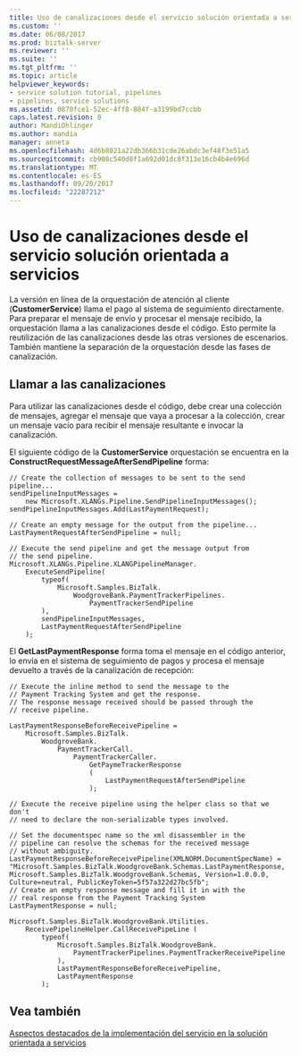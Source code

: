 ```yaml
---
title: Uso de canalizaciones desde el servicio solución orientada a servicios | Documentos de Microsoft
ms.custom: ''
ms.date: 06/08/2017
ms.prod: biztalk-server
ms.reviewer: ''
ms.suite: ''
ms.tgt_pltfrm: ''
ms.topic: article
helpviewer_keywords:
- service solution tutorial, pipelines
- pipelines, service solutions
ms.assetid: 0870fce1-52ec-4ff8-884f-a3199bd7ccbb
caps.latest.revision: 8
author: MandiOhlinger
ms.author: mandia
manager: anneta
ms.openlocfilehash: 4d6b8021a22db366b31cde26abdc3ef48f3e51a5
ms.sourcegitcommit: cb908c540d8f1a692d01dc8f313e16cb4b4e696d
ms.translationtype: MT
ms.contentlocale: es-ES
ms.lasthandoff: 09/20/2017
ms.locfileid: "22287212"
---
```

# <a name="using-pipelines-from-the-service-oriented-solution"></a>Uso de canalizaciones desde el servicio solución orientada a servicios
La versión en línea de la orquestación de atención al cliente (**CustomerService**) llama el pago al sistema de seguimiento directamente. Para preparar el mensaje de envío y procesar el mensaje recibido, la orquestación llama a las canalizaciones desde el código. Esto permite la reutilización de las canalizaciones desde las otras versiones de escenarios. También mantiene la separación de la orquestación desde las fases de canalización.  
  
## <a name="calling-the-pipelines"></a>Llamar a las canalizaciones  
 Para utilizar las canalizaciones desde el código, debe crear una colección de mensajes, agregar el mensaje que vaya a procesar a la colección, crear un mensaje vacío para recibir el mensaje resultante e invocar la canalización.  
  
 El siguiente código de la **CustomerService** orquestación se encuentra en la **ConstructRequestMessageAfterSendPipeline** forma:  
  
```  
// Create the collection of messages to be sent to the send pipeline...  
sendPipelineInputMessages =   
    new Microsoft.XLANGs.Pipeline.SendPipelineInputMessages();  
sendPipelineInputMessages.Add(LastPaymentRequest);  
  
// Create an empty message for the output from the pipeline...  
LastPaymentRequestAfterSendPipeline = null;  
  
// Execute the send pipeline and get the message output from   
// the send pipeline.  
Microsoft.XLANGs.Pipeline.XLANGPipelineManager.  
    ExecuteSendPipeline(  
        typeof(  
            Microsoft.Samples.BizTalk.  
                WoodgroveBank.PaymentTrackerPipelines.  
                    PaymentTrackerSendPipeline  
        ),  
        sendPipelineInputMessages,  
        LastPaymentRequestAfterSendPipeline  
    );  
```  
  
 El **GetLastPaymentResponse** forma toma el mensaje en el código anterior, lo envía en el sistema de seguimiento de pagos y procesa el mensaje devuelto a través de la canalización de recepción:  
  
```  
// Execute the inline method to send the message to the   
// Payment Tracking System and get the response.  
// The response message received should be passed through the   
// receive pipeline.  
  
LastPaymentResponseBeforeReceivePipeline =   
    Microsoft.Samples.BizTalk.  
        WoodgroveBank.  
            PaymentTrackerCall.  
                PaymentTrackerCaller.  
                    GetPaymeTrackerResponse  
                    (  
                        LastPaymentRequestAfterSendPipeline  
                    );   
  
// Execute the receive pipeline using the helper class so that we don't  
// need to declare the non-serializable types involved.  
  
// Set the documentspec name so the xml disassembler in the   
// pipeline can resolve the schemas for the received message  
// without ambiguity.  
LastPaymentResponseBeforeReceivePipeline(XMLNORM.DocumentSpecName) =   
"Microsoft.Samples.BizTalk.WoodgroveBank.Schemas.LastPaymentResponse, Microsoft.Samples.BizTalk.WoodgroveBank.Schemas, Version=1.0.0.0, Culture=neutral, PublicKeyToken=5f57a322d27bc5fb";  
// Create an empty response message and fill it in with the   
// real response from the Payment Tracking System  
LastPaymentResponse = null;  
  
Microsoft.Samples.BizTalk.WoodgroveBank.Utilities.  
    ReceivePipelineHelper.CallReceivePipeLine (  
        typeof(  
            Microsoft.Samples.BizTalk.WoodgroveBank.  
                PaymentTrackerPipelines.PaymentTrackerReceivePipeline  
            ),  
            LastPaymentResponseBeforeReceivePipeline,  
            LastPaymentResponse  
        );  
```  
  
## <a name="see-also"></a>Vea también  
 [Aspectos destacados de la implementación del servicio en la solución orientada a servicios](../core/implementation-highlights-of-the-service-oriented-solution.md)